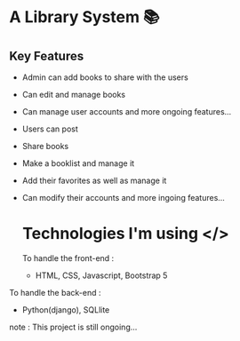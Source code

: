 # A Library System 📚

## Key Features
- Admin can add books to share with the users
- Can edit and manage books
- Can manage user accounts
and more ongoing features...

- Users can post
- Share books
- Make a booklist and manage it
- Add their favorites as well as manage it
- Can modify their accounts
  and more ingoing features...

  # Technologies I'm using </>
  To handle the front-end :
  - HTML, CSS, Javascript, Bootstrap 5 <br>
  
 To handle the back-end :
  - Python(django), SQLlite

  note : This project is still ongoing...
